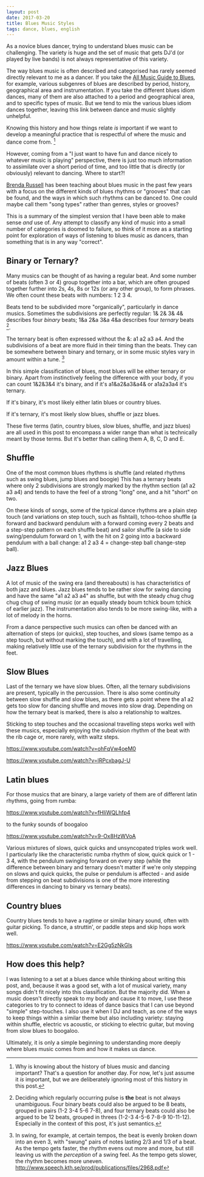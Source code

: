 ```yaml
---
layout: post
date: 2017-03-20
title: Blues Music Styles
tags: dance, blues, english
---
```


As a novice blues dancer, trying to understand blues music can be challenging. The variety is huge and the set of music that gets DJ'd (or played by live bands) is not always representative of this variety.

The way blues music is often described and categorised has rarely seemed directly relevant to me as a dancer. If you take the [All Music Guide to Blues](http://www.allmusic.com/genre/blues-ma0000002467), for example, various subgenres of blues are described by period, history, geographical area and instrumentation. If you take the different blues idiom dances, many of them are also attached to a period and geographical area, and to specific types of music. But we tend to mix the various blues idiom dances together, leaving this link between dance and music slightly unhelpful.

Knowing this history and how things relate *is* important if we want to develop a meaningful practice that is respectful of where the music and dance come from. [^1]

However, coming from a "I just want to have fun and dance nicely to whatever music is playing" perspective, there is just too much information to assimilate over a short period of time, and too little that is directly (or obviously) relevant to dancing. Where to start?!

[Brenda Russell](http://www.dancemode.com/) has been teaching about blues music in the past few years with a focus on the different kinds of blues rhythms or "grooves" that can be found, and the ways in which such rhythms can be danced to. One could maybe call them "song types" rather than genres, styles or grooves? 

This is a summary of the simplest version that I have been able to make sense *and* use of. Any attempt to classify any kind of music into a small number of categories is doomed to failure, so think of it more as a starting point for exploration of ways of listening to blues music as dancers, than something that is in any way "correct".

## Binary or Ternary?

Many musics can be thought of as having a regular beat. And some number of beats (often 3 or 4) group together into a bar, which are often grouped together further into 2s, 4s, 8s or 12s (or any other group), to form phrases. We often count these beats with numbers: 1 2 3 4.

<div class="loopy">
  <span class="sample" data-title="Four equal beats" data-pattern="1111" data-src="/media/blues-music-styles/4count.wav"></span>
</div>

Beats tend to be subdivided more "organically", particularly in dance musics. Sometimes the subdivisions are perfectly regular: 1& 2& 3& 4& describes four *binary* beats; 1&a 2&a 3&a 4&a describes four *ternary* beats [^2].

<div class="loopy">
  <span class="sample" data-title="Four binary beats" data-pattern="12121212" data-src="/media/blues-music-styles/4binarycount.wav"></span>
</div>
<div class="loopy">
  <span class="sample" data-title="Four ternary beats" data-pattern="122122122122" data-src="/media/blues-music-styles/4ternarycount.wav"></span>
</div>

The ternary beat is often expressed without the &: a1 a2 a3 a4. And the subdivisions of a beat are more fluid in their timing than the beats. They can be somewhere between binary and ternary, or in some music styles vary in amount within a tune. [^3]

<div class="loopy">
  <span class="sample" data-title="Four ternary (swung/shuffle) beats" data-pattern="102102102102" data-src="/media/blues-music-styles/4shufflecount.wav"></span>
</div>

In this simple classification of blues, most blues will be either ternary or binary. Apart from instinctively feeling the difference with your body, if you can count 1&2&3&4 it's binary, and if it's a1&a2&a3&a4& or a1a2a3a4 it's ternary. 

If it's binary, it's most likely either latin blues or country blues. 

If it's ternary, it's most likely slow blues, shuffle or jazz blues.

These five terms (latin, country blues, slow blues, shuffle, and jazz blues) are all used in this post to encompass a wider range than what is technically meant by those terms. But it's better than calling them A, B, C, D and E.

## Shuffle

One of the most common blues rhythms is shuffle (and related rhythms such as swing blues, jump blues and boogie) This has a ternary beats where only 2 subdivisions are strongly marked by the rhythm section (a1 a2 a3 a4) and tends to have the feel of a strong "long" one, and a hit "short" on two.

<div class="loopy">
  <span class="sample" data-title="Eight beats of shuffle" data-pattern="11111111" data-src="/media/blues-music-styles/rain-extract-shuffle.wav"></span>
  <span class="sample" data-title="Four shuffle beats" data-pattern="102102102102" data-src="/media/blues-music-styles/4shufflecount.wav"></span>
  <span class="sample" data-title="Characteristic boum ka of shuffle" data-pattern="1212" data-src="/media/blues-music-styles/Boumka.wav"></span>
</div>

On these kinds of songs, some of the typical dance rhythms are a plain step touch (and variations on step touch, such as fishtail), tchoo-tchoo shuffle (a forward and backward pendulum with a forward coming every 2 beats and a step-step pattern on each shuffle beat) and sailor shuffle (a side to side swing/pendulum forward on 1, with the hit on 2 going into a backward pendulum with a ball change: a1 2 a3 4 = change-step ball change-step ball).

<div class="loopy">
  <span class="sample" data-title="Eight beats of shuffle" data-pattern="11111111" data-src="/media/blues-music-styles/rain-extract-shuffle.wav"></span>
  <span class="sample" data-title="Step touch" data-pattern="1212" data-src="/media/blues-music-styles/Steptouch.wav"></span>
  <span class="sample" data-title="Sailor shuffle counts" data-pattern="100102100102" data-src="/media/blues-music-styles/Sailorshufflecount.wav"></span>
  <span class="sample" data-title="Sailor shuffle steps" data-pattern="100102100102" data-src="/media/blues-music-styles/Sailorshufflesteps.wav"></span>
  <span class="sample" data-title="Tchoo tchoo shuffle" data-pattern="102102102102" data-src="/media/blues-music-styles/Tchootchooshuffle.wav"></span>
</div>

## Jazz Blues

A lot of music of the swing era (and thereabouts) is has characteristics of both jazz and blues. Jazz blues tends to be rather slow for swing dancing and have the same "a1 a2 a3 a4" as shuffle, but with the steady chug chug chug chug of swing music (or an equally steady boum tchick boum tchick of earlier jazz). The instrumentation also tends to be more swing-like, with a lot of melody in the horns.

From a dance perspective such musics can often be danced with an alternation of steps (or quicks), step touches, and slows (same tempo as a step touch, but without marking the touch), and with a lot of travelling, making relatively little use of the ternary subdivision for the rhythms in the feet.

<div class="loopy">
  <span class="sample" data-title="Eight beats of jazz blues" data-pattern="11111111" data-src="/media/blues-music-styles/darknessonthedelta-extract-slowjazz.wav"></span>
  <span class="sample" data-title="Step touch" data-pattern="1212" data-src="/media/blues-music-styles/Steptouch.wav"></span>
  <span class="sample" data-title="Slows" data-pattern="1010" data-src="/media/blues-music-styles/2slows.wav"></span>
  <span class="sample" data-title="Quicks" data-pattern="1111" data-src="/media/blues-music-styles/4quicks.wav"></span>
</div>

## Slow Blues

Last of the ternary we have slow blues. Often, all the ternary subdivisions are present, typically in the percussion. There is also some continuity between slow shuffle and slow blues, as there gets a point where the a1 a2 gets too slow for dancing shuffle and moves into slow drag. Depending on how the ternary beat is marked, there is also a relationship to waltzes.

Sticking to step touches and the occasional travelling steps works well with these musics, especially enjoying the subdivision rhythm of the beat with the rib cage or, more rarely, with waltz steps.

https://www.youtube.com/watch?v=ohFqVw4oeM0

https://www.youtube.com/watch?v=lRPcxbagJ-U

## Latin blues

For those musics that are binary, a large variety of them are of different latin rhythms, going from rumba:

https://www.youtube.com/watch?v=fHIiWQLhfp4

to the funky sounds of boogaloo

https://www.youtube.com/watch?v=9-Ox8HzWVoA

Various mixtures of slows, quick quicks and unsyncopated triples work well. I particularly like the characteristic rumba rhythm of slow, quick quick or 1 - 3 4, with the pendulum swinging forward on every step (while the difference between binary and ternary doesn't matter if we're only stepping on slows and quick quicks, the pulse or pendulum is affected - and aside from stepping on beat subdivisions is one of the more interesting differences in dancing to binary vs ternary beats).

## Country blues

Country blues tends to have a ragtime or similar binary sound, often with guitar picking. To dance, a struttin', or paddle steps and skip hops work well.

https://www.youtube.com/watch?v=E2Gg5zNkGls

## How does this help?

I was listening to a set at a blues dance while thinking about writing this post, and, because it was a good set, with a lot of musical variety, many songs didn't fit nicely into this classification. But the majority did. When a music doesn't directly speak to my body and cause it to move, I use these categories to try to connect to ideas of dance basics that I can use beyond "simple" step-touches. I also use it when I DJ and teach, as one of the ways to keep things within a similar theme but also including variety: staying within shuffle, electric vs acoustic, or sticking to electric guitar, but moving from slow blues to boogaloo.

Ultimately, it is only a simple beginning to understanding more deeply where blues music comes from and how it makes us dance.

[^1]: Why is knowing about the history of blues music and dancing important? That's a question for another day. For now, let's just assume it *is* important, but we are deliberately ignoring most of this history in this post.

[^2]: Deciding which regularly occurring pulse is **the** beat is not always unambiguous. Four binary beats could also be argued to be 8 beats, grouped in pairs (1-2 3-4 5-6 7-8), and four ternary beats could also be argued to be 12 beats, grouped in threes (1-2-3 4-5-6 7-8-9 10-11-12). Especially in the context of this post, it's just semantics.

[^3]: In swing, for example, at certain tempos, the beat is evenly broken down into an even 3, with "swung" pairs of notes lasting 2/3 and 1/3 of a beat. As the tempo gets faster, the rhythm evens out more and more, but still leaving us with the *perception* of a swing feel. As the tempo gets slower, the rhythm becomes more uneven. http://www.speech.kth.se/prod/publications/files/2968.pdf 